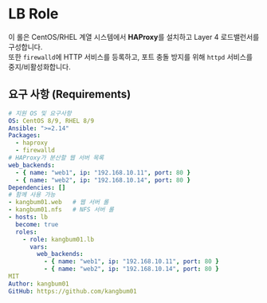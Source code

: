 LB Role
=========

이 롤은 CentOS/RHEL 계열 시스템에서 **HAProxy**를 설치하고 Layer 4 로드밸런서를 구성합니다.  
또한 `firewalld`에 HTTP 서비스를 등록하고, 포트 충돌 방지를 위해 `httpd` 서비스를 중지/비활성화합니다.

요구 사항 (Requirements)
------------------------
```yaml
# 지원 OS 및 요구사항
OS: CentOS 8/9, RHEL 8/9
Ansible: ">=2.14"
Packages:
  - haproxy
  - firewalld
# HAProxy가 분산할 웹 서버 목록
web_backends:
  - { name: "web1", ip: "192.168.10.11", port: 80 }
  - { name: "web2", ip: "192.168.10.14", port: 80 }
Dependencies: []
# 함께 사용 가능
- kangbum01.web   # 웹 서버 롤
- kangbum01.nfs   # NFS 서버 롤
- hosts: lb
  become: true
  roles:
    - role: kangbum01.lb
      vars:
        web_backends:
          - { name: "web1", ip: "192.168.10.11", port: 80 }
          - { name: "web2", ip: "192.168.10.14", port: 80 }
MIT
Author: kangbum01
GitHub: https://github.com/kangbum01
